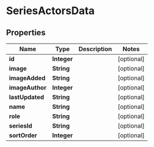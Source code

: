
# SeriesActorsData

## Properties
Name | Type | Description | Notes
------------ | ------------- | ------------- | -------------
**id** | **Integer** |  |  [optional]
**image** | **String** |  |  [optional]
**imageAdded** | **String** |  |  [optional]
**imageAuthor** | **Integer** |  |  [optional]
**lastUpdated** | **String** |  |  [optional]
**name** | **String** |  |  [optional]
**role** | **String** |  |  [optional]
**seriesId** | **String** |  |  [optional]
**sortOrder** | **Integer** |  |  [optional]



